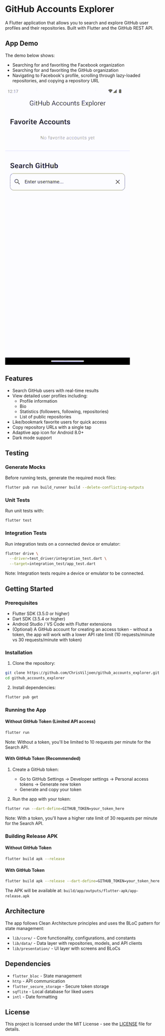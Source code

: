 # GitHub Accounts Explorer

A Flutter application that allows you to search and explore GitHub user profiles and their repositories. Built with Flutter and the GitHub REST API.

## App Demo

The demo below shows:
- Searching for and favoriting the Facebook organization
- Searching for and favoriting the GitHub organization
- Navigating to Facebook's profile, scrolling through lazy-loaded repositories, and copying a repository URL

![App Demo - Search, Favorites and Repository Actions](assets/demo/github_accounts_explorer_demo.gif)

## Features

- Search GitHub users with real-time results
- View detailed user profiles including:
  - Profile information
  - Bio
  - Statistics (followers, following, repositories)
  - List of public repositories
- Like/bookmark favorite users for quick access
- Copy repository URLs with a single tap
- Adaptive app icon for Android 8.0+
- Dark mode support

## Testing

### Generate Mocks
Before running tests, generate the required mock files:
```bash
flutter pub run build_runner build --delete-conflicting-outputs
```

### Unit Tests
Run unit tests with:
```bash
flutter test
```

### Integration Tests
Run integration tests on a connected device or emulator:
```bash
flutter drive \
  --driver=test_driver/integration_test.dart \
  --target=integration_test/app_test.dart
```

Note: Integration tests require a device or emulator to be connected.

## Getting Started

### Prerequisites

- Flutter SDK (3.5.0 or higher)
- Dart SDK (3.5.4 or higher)
- Android Studio / VS Code with Flutter extensions
- (Optional) A GitHub account for creating an access token - without a token, the app will work with a lower API rate limit (10 requests/minute vs 30 requests/minute with token)

### Installation

1. Clone the repository:
```bash
git clone https://github.com/ChrisViljoen/github_accounts_explorer.git
cd github_accounts_explorer
```

2. Install dependencies:
```bash
flutter pub get
```

### Running the App

#### Without GitHub Token (Limited API access)
```bash
flutter run
```
Note: Without a token, you'll be limited to 10 requests per minute for the Search API.

#### With GitHub Token (Recommended)
1. Create a GitHub token:
   - Go to GitHub Settings → Developer settings → Personal access tokens → Generate new token
   - Generate and copy your token

2. Run the app with your token:
```bash
flutter run --dart-define=GITHUB_TOKEN=your_token_here
```

Note: With a token, you'll have a higher rate limit of 30 requests per minute for the Search API.

### Building Release APK

#### Without GitHub Token
```bash
flutter build apk --release
```

#### With GitHub Token
```bash
flutter build apk --release --dart-define=GITHUB_TOKEN=your_token_here
```

The APK will be available at: `build/app/outputs/flutter-apk/app-release.apk`

## Architecture

The app follows Clean Architecture principles and uses the BLoC pattern for state management:

- `lib/core/` - Core functionality, configurations, and constants
- `lib/data/` - Data layer with repositories, models, and API clients
- `lib/presentation/` - UI layer with screens and BLoCs

## Dependencies

- `flutter_bloc` - State management
- `http` - API communication
- `flutter_secure_storage` - Secure token storage
- `sqflite` - Local database for liked users
- `intl` - Date formatting

## License

This project is licensed under the MIT License - see the [LICENSE](LICENSE) file for details.
